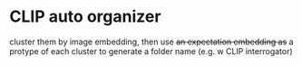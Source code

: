 # CLIP auto organizer

cluster them by image embedding, then use ~~an expectation embedding as~~ a protype of each cluster to generate a folder name (e.g. w CLIP interrogator)
